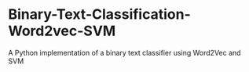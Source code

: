 # Binary-Text-Classification-Word2vec-SVM
A Python implementation of a binary text classifier using Word2Vec and SVM
